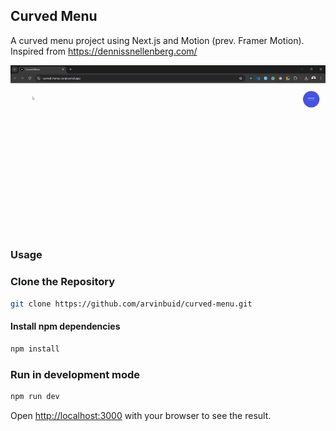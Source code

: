 ## Curved Menu

A curved menu project using Next.js and Motion (prev. Framer Motion). Inspired from https://dennissnellenberg.com/

![Curved Menu](public/assets/curved-menu.gif)

### Usage

### Clone the Repository

```bash
git clone https://github.com/arvinbuid/curved-menu.git
```

#### Install npm dependencies

```bash
npm install
```

### Run in development mode

```bash
npm run dev
```

Open [http://localhost:3000](http://localhost:3000) with your browser to see the result.
